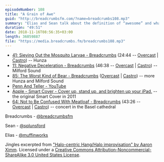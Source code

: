 ```yaml
---
episodeNumber: 108
title: "A Grain of Awe"
guid: "http://breadcrumbsfm.com/?name=breadcrumbs108.mp3"
summary: "Elias and Sean talk about the definition of “awesome” and what makes something awe-inspiring."
duration: "49:51"
date: 2018-11-16T08:56:35+03:00
length: 36059887
file: "https://media.breadcrumbs.fm/breadcrumbs108.mp3"
---
```


- [41: Sieving Out the Mosquito Larvae - Breadcrumbs](https://breadcrumbs.fm/41/) (24:44 -- [Overcast](https://overcast.fm/+LlyoxcaI4/24:44) | [Castro](https://castro.fm/episode/6GyiUy#24:44)) -- Hunza
- [11: Negative Deceleration - Breadcrumbs](https://breadcrumbs.fm/11/) (46:38 -- [Overcast](https://overcast.fm/+Llyp1aIF0/46:38) | [Castro](https://castro.fm/episode/sS6U5o#46:38)) -- Milford Sound
- [85: The Worst Kind of Bear - Breadcrumbs](https://breadcrumbs.fm/85/) ([Overcast](https://overcast.fm/+LlypaRoOU) | [Castro](https://castro.fm/episode/2smrNf)) -- more Hunza and Milford Sound
- [Penn And Teller - YouTube](https://youtu.be/bO3lO8Unav8)
- [Apple - Smart Cover - Cover up, stand up, and brighten up your iPad.](https://web.archive.org/web/20110328161003/http://www.apple.com/ipad/smart-cover/) -- the original Smart Cover in 2011
- [64: Not to Be Confused With Meatloaf - Breadcrumbs](https://breadcrumbs.fm/64/) (43:26 -- [Overcast](https://overcast.fm/+Llyq_4ERg/43:26) | [Castro](https://castro.fm/episode/eJuaNV#43:26)) -- concert in the Basel cathedral

Breadcrumbs - [@breadcrumbsfm](https://twitter.com/breadcrumbsfm)

Sean - [@splunsford](https://twitter.com/splunsford)

Elias - [@muffinworks](https://twitter.com/muffinworks)

Jingles excerpted from ["Halo-centric Hang/Halo improvisation" by Aaron Ximm](http://freemusicarchive.org/music/aaron_ximm/handpans_and_the_hang/). Licensed under a [Creative Commons Attribution-Noncommercial-ShareAlike 3.0 United States License](http://creativecommons.org/licenses/by-nc-sa/3.0/us/).